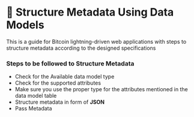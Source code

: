 # 📘 Structure Metadata Using Data Models

This is a guide for Bitcoin lightning-driven web applications with steps to structure metadata according to the designed specifications

### Steps to be followed to Structure Metadata

* Check for the Available data model type
* Check for the supported attributes
* Make sure you use the proper type for the attributes mentioned in the data model table
* Structure metadata in form of **JSON**&#x20;
* Pass Metadata



